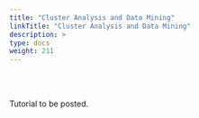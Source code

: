 ```yaml
---
title: "Cluster Analysis and Data Mining"
linkTitle: "Cluster Analysis and Data Mining"
description: >
type: docs
weight: 211
---
```


<br></br>

Tutorial to be posted.






